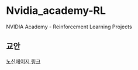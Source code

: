 # Nvidia_academy-RL
NVIDIA Academy - Reinforcement Learning Projects

## 교안
[노션페이지 링크](https://observant-fang-c48.notion.site/NVIDIA-DLI-KDT-28a9f3df6c698051be1af2216cae0654?source=copy_link)
